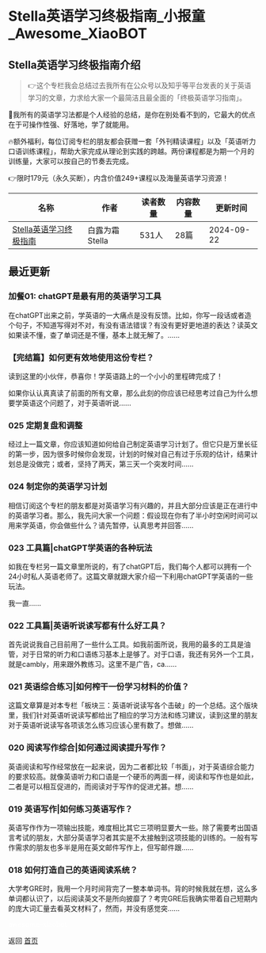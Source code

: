 # Stella英语学习终极指南_小报童_Awesome_XiaoBOT

## Stella英语学习终极指南介绍
> 👉这个专栏我会总结过去我所有在公众号以及知乎等平台发表的关于英语学习的文章，力求给大家一个最简洁且最全面的「终极英语学习指南」。    
    
🌟我所有的英语学习法都是个人经验的总结，是你在别处看不到的，它最大的优点在于可操作性强、好落地，学了就能用。    
    
🔥额外福利，每位订阅专栏的朋友都会获赠一套「外刊精读课程」以及「英语听力口语训练课程」，帮助大家完成从理论到实践的跨越。两份课程都是为期一个月的训练量，大家可以按自己的节奏去完成。    
    
👉限时179元（永久买断），内含价值249+课程以及海量英语学习资源！  
  


|名称|作者|读者数量|内容数量|更新时间|
|---|---|---|---|---|
|[Stella英语学习终极指南](https://xiaobot.net/p/stellaphd?refer=0b133df9-27dc-423b-8101-639049001c13)|白露为霜Stella|531人|28篇|2024-09-22|

## 最近更新
### 加餐01: chatGPT是最有用的英语学习工具

在chatGPT出来之前，学英语的一大痛点是没有反馈。比如，你写一段话或者造个句子，不知道写得对不对，有没有语法错误？有没有更好更地道的表达？读英文如果读不懂，查了单词还是不懂，基本上就无解了。......

### 【完结篇】如何更有效地使用这份专栏？

读到这里的小伙伴，恭喜你！学英语路上的一个小小的里程碑完成了！

如果你认认真真读了前面的所有文章，那么此刻的你应该已经思考过自己为什么想要学英语这个问题了，对于英语听说......

### 025 定期复盘和调整

经过上一篇文章，你应该知道如何给自己制定英语学习计划了。但它只是万里长征的第一步，因为很多时候你会发现，计划的时候对自己有过于乐观的估计，结果计划总是没做完；或者，坚持了两天，第三天一个突发时间......

### 024 制定你的英语学习计划

相信订阅这个专栏的朋友都是对英语学习有兴趣的，并且大部分应该是正在进行中的英语学习者。那么，我先问大家一个问题：假设现在你有了半小时空闲时间可以用来学英语，你会做些什么？请先暂停，认真思考并回答......

### 023 工具篇|chatGPT学英语的各种玩法

如我在专栏另一篇文章里所说的，有了chatGPT后，我们每个人都可以拥有一个24小时私人英语老师了。这篇文章就跟大家介绍一下利用chatGPT学英语的一些玩法。

我一直......

### 022 工具篇|英语听说读写都有什么好工具？

首先说说我自己目前用了一些什么工具。如我前面所说，我用的最多的工具是油管，对于日常的听力和口语练习基本上是够了。对于口语，我还有另外一个工具，就是cambly，用来跟外教练习。这里不是广告，ca......

### 021 英语综合练习|如何榨干一份学习材料的价值？

这篇文章算是对本专栏「板块三：英语听说读写各个击破」的一个总结。这个版块里，我们针对英语听说读写都给出了相应的学习方法和练习建议，读到这里的朋友对于英语听说读写各项该怎么练习应该心里有数了。想做......

### 020 阅读写作综合|如何通过阅读提升写作？

英语阅读和写作经常放在一起来说，因为二者都比较「书面」，对于英语综合能力的要求较高。就像英语听力和口语是一个硬币的两面一样，阅读和写作也是如此，二者是可以相互促进的，而阅读对于写作的促进尤甚。想......

### 019 英语写作|如何练习英语写作？

英语写作作为一项输出技能，难度相比其它三项明显要大一些。除了需要考出国语言考试的朋友，大部分英语学习者其实是不太接触到这项技能的训练的。一般有写作需求的朋友也多半是用在英文邮件写作上，但写邮件跟......

### 018 如何打造自己的英语阅读系统？

大学考GRE时，我用一个月时间背完了一整本单词书。背的时候我就在想，这么多单词都认识了，以后阅读英文不是所向披靡了？考完GRE后我确实带着自己短期内的庞大词汇量去看英文材料了，然而，并没有感觉突......


<a href="https://github.com/Reno9527/awesome-xiaobot" style="color: white; text-decoration: none;">awesome-xiaobot</a>

返回 [首页](../README.md)

